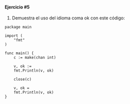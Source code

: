 #### Ejercicio #5

1. Demuestra el uso del idioma coma ok con este código:
```
package main

import (
	"fmt"
)

func main() {
	c := make(chan int)

	v, ok :=
	fmt.Println(v, ok)

	close(c)
	
	v, ok =
	fmt.Println(v, ok)
}
```